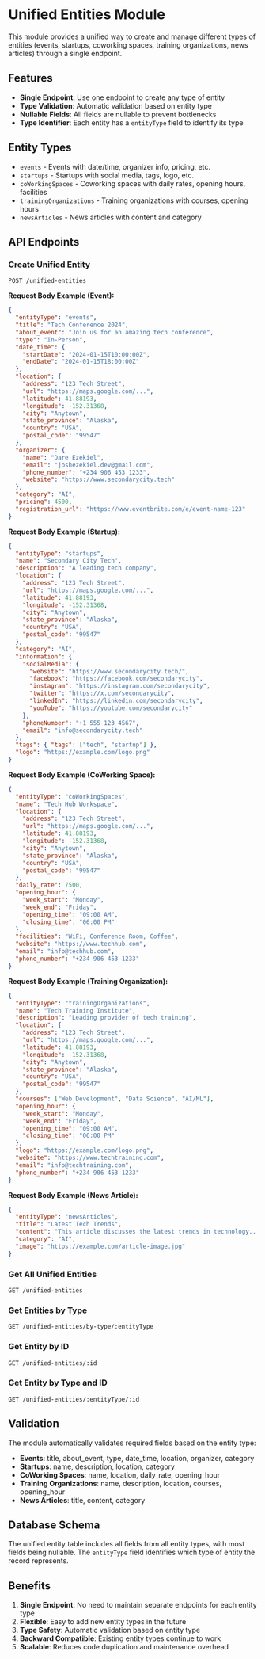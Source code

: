 # Unified Entities Module

This module provides a unified way to create and manage different types of entities (events, startups, coworking spaces, training organizations, news articles) through a single endpoint.

## Features

- **Single Endpoint**: Use one endpoint to create any type of entity
- **Type Validation**: Automatic validation based on entity type
- **Nullable Fields**: All fields are nullable to prevent bottlenecks
- **Type Identifier**: Each entity has a `entityType` field to identify its type

## Entity Types

- `events` - Events with date/time, organizer info, pricing, etc.
- `startups` - Startups with social media, tags, logo, etc.
- `coWorkingSpaces` - Coworking spaces with daily rates, opening hours, facilities
- `trainingOrganizations` - Training organizations with courses, opening hours
- `newsArticles` - News articles with content and category

## API Endpoints

### Create Unified Entity
```
POST /unified-entities
```

**Request Body Example (Event):**
```json
{
  "entityType": "events",
  "title": "Tech Conference 2024",
  "about_event": "Join us for an amazing tech conference",
  "type": "In-Person",
  "date_time": {
    "startDate": "2024-01-15T10:00:00Z",
    "endDate": "2024-01-15T18:00:00Z"
  },
  "location": {
    "address": "123 Tech Street",
    "url": "https://maps.google.com/...",
    "latitude": 41.88193,
    "longitude": -152.31368,
    "city": "Anytown",
    "state_province": "Alaska",
    "country": "USA",
    "postal_code": "99547"
  },
  "organizer": {
    "name": "Dare Ezekiel",
    "email": "joshezekiel.dev@gmail.com",
    "phone_number": "+234 906 453 1233",
    "website": "https://www.secondarycity.tech"
  },
  "category": "AI",
  "pricing": 4500,
  "registration_url": "https://www.eventbrite.com/e/event-name-123"
}
```

**Request Body Example (Startup):**
```json
{
  "entityType": "startups",
  "name": "Secondary City Tech",
  "description": "A leading tech company",
  "location": {
    "address": "123 Tech Street",
    "url": "https://maps.google.com/...",
    "latitude": 41.88193,
    "longitude": -152.31368,
    "city": "Anytown",
    "state_province": "Alaska",
    "country": "USA",
    "postal_code": "99547"
  },
  "category": "AI",
  "information": {
    "socialMedia": {
      "website": "https://www.secondarycity.tech/",
      "facebook": "https://facebook.com/secondarycity",
      "instagram": "https://instagram.com/secondarycity",
      "twitter": "https://x.com/secondarycity",
      "linkedIn": "https://linkedin.com/secondarycity",
      "youTube": "https://youtube.com/secondarycity"
    },
    "phoneNumber": "+1 555 123 4567",
    "email": "info@secondarycity.tech"
  },
  "tags": { "tags": ["tech", "startup"] },
  "logo": "https://example.com/logo.png"
}
```

**Request Body Example (CoWorking Space):**
```json
{
  "entityType": "coWorkingSpaces",
  "name": "Tech Hub Workspace",
  "location": {
    "address": "123 Tech Street",
    "url": "https://maps.google.com/...",
    "latitude": 41.88193,
    "longitude": -152.31368,
    "city": "Anytown",
    "state_province": "Alaska",
    "country": "USA",
    "postal_code": "99547"
  },
  "daily_rate": 7500,
  "opening_hour": {
    "week_start": "Monday",
    "week_end": "Friday",
    "opening_time": "09:00 AM",
    "closing_time": "06:00 PM"
  },
  "facilities": "WiFi, Conference Room, Coffee",
  "website": "https://www.techhub.com",
  "email": "info@techhub.com",
  "phone_number": "+234 906 453 1233"
}
```

**Request Body Example (Training Organization):**
```json
{
  "entityType": "trainingOrganizations",
  "name": "Tech Training Institute",
  "description": "Leading provider of tech training",
  "location": {
    "address": "123 Tech Street",
    "url": "https://maps.google.com/...",
    "latitude": 41.88193,
    "longitude": -152.31368,
    "city": "Anytown",
    "state_province": "Alaska",
    "country": "USA",
    "postal_code": "99547"
  },
  "courses": ["Web Development", "Data Science", "AI/ML"],
  "opening_hour": {
    "week_start": "Monday",
    "week_end": "Friday",
    "opening_time": "09:00 AM",
    "closing_time": "06:00 PM"
  },
  "logo": "https://example.com/logo.png",
  "website": "https://www.techtraining.com",
  "email": "info@techtraining.com",
  "phone_number": "+234 906 453 1233"
}
```

**Request Body Example (News Article):**
```json
{
  "entityType": "newsArticles",
  "title": "Latest Tech Trends",
  "content": "This article discusses the latest trends in technology...",
  "category": "AI",
  "image": "https://example.com/article-image.jpg"
}
```

### Get All Unified Entities
```
GET /unified-entities
```

### Get Entities by Type
```
GET /unified-entities/by-type/:entityType
```

### Get Entity by ID
```
GET /unified-entities/:id
```

### Get Entity by Type and ID
```
GET /unified-entities/:entityType/:id
```

## Validation

The module automatically validates required fields based on the entity type:

- **Events**: title, about_event, type, date_time, location, organizer, category
- **Startups**: name, description, location, category
- **CoWorking Spaces**: name, location, daily_rate, opening_hour
- **Training Organizations**: name, description, location, courses, opening_hour
- **News Articles**: title, content, category

## Database Schema

The unified entity table includes all fields from all entity types, with most fields being nullable. The `entityType` field identifies which type of entity the record represents.

## Benefits

1. **Single Endpoint**: No need to maintain separate endpoints for each entity type
2. **Flexible**: Easy to add new entity types in the future
3. **Type Safety**: Automatic validation based on entity type
4. **Backward Compatible**: Existing entity types continue to work
5. **Scalable**: Reduces code duplication and maintenance overhead 